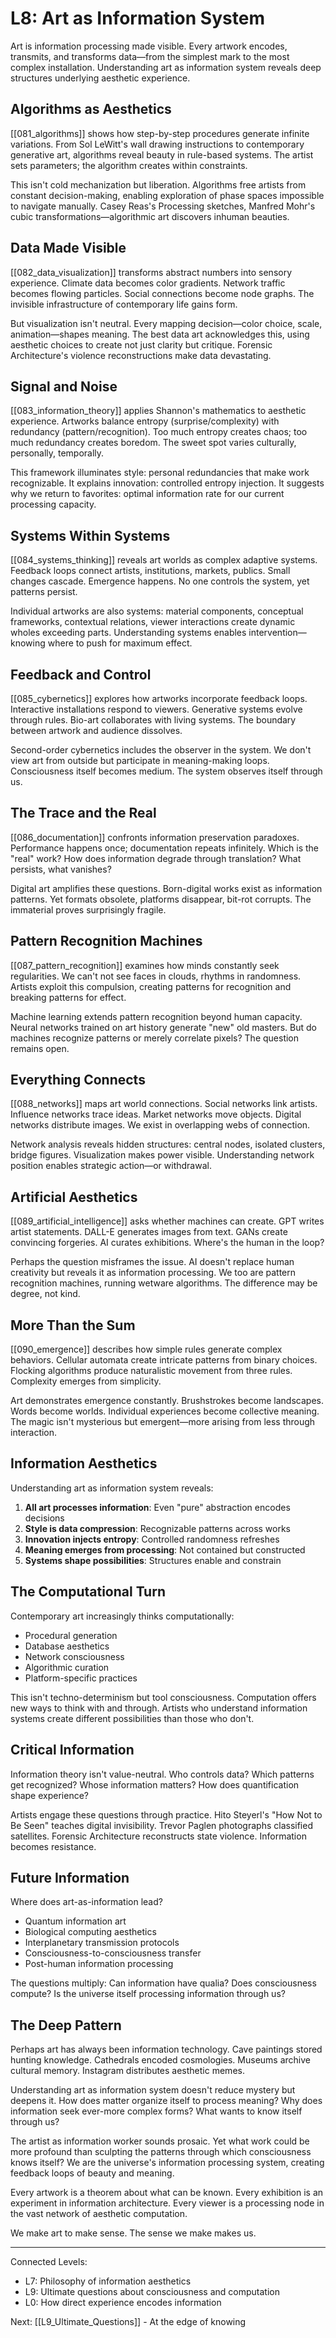 # L8: Art as Information System

Art is information processing made visible. Every artwork encodes, transmits, and transforms data—from the simplest mark to the most complex installation. Understanding art as information system reveals deep structures underlying aesthetic experience.

## Algorithms as Aesthetics

[[081_algorithms]] shows how step-by-step procedures generate infinite variations. From Sol LeWitt's wall drawing instructions to contemporary generative art, algorithms reveal beauty in rule-based systems. The artist sets parameters; the algorithm creates within constraints.

This isn't cold mechanization but liberation. Algorithms free artists from constant decision-making, enabling exploration of phase spaces impossible to navigate manually. Casey Reas's Processing sketches, Manfred Mohr's cubic transformations—algorithmic art discovers inhuman beauties.

## Data Made Visible

[[082_data_visualization]] transforms abstract numbers into sensory experience. Climate data becomes color gradients. Network traffic becomes flowing particles. Social connections become node graphs. The invisible infrastructure of contemporary life gains form.

But visualization isn't neutral. Every mapping decision—color choice, scale, animation—shapes meaning. The best data art acknowledges this, using aesthetic choices to create not just clarity but critique. Forensic Architecture's violence reconstructions make data devastating.

## Signal and Noise

[[083_information_theory]] applies Shannon's mathematics to aesthetic experience. Artworks balance entropy (surprise/complexity) with redundancy (pattern/recognition). Too much entropy creates chaos; too much redundancy creates boredom. The sweet spot varies culturally, personally, temporally.

This framework illuminates style: personal redundancies that make work recognizable. It explains innovation: controlled entropy injection. It suggests why we return to favorites: optimal information rate for our current processing capacity.

## Systems Within Systems

[[084_systems_thinking]] reveals art worlds as complex adaptive systems. Feedback loops connect artists, institutions, markets, publics. Small changes cascade. Emergence happens. No one controls the system, yet patterns persist.

Individual artworks are also systems: material components, conceptual frameworks, contextual relations, viewer interactions create dynamic wholes exceeding parts. Understanding systems enables intervention—knowing where to push for maximum effect.

## Feedback and Control

[[085_cybernetics]] explores how artworks incorporate feedback loops. Interactive installations respond to viewers. Generative systems evolve through rules. Bio-art collaborates with living systems. The boundary between artwork and audience dissolves.

Second-order cybernetics includes the observer in the system. We don't view art from outside but participate in meaning-making loops. Consciousness itself becomes medium. The system observes itself through us.

## The Trace and the Real

[[086_documentation]] confronts information preservation paradoxes. Performance happens once; documentation repeats infinitely. Which is the "real" work? How does information degrade through translation? What persists, what vanishes?

Digital art amplifies these questions. Born-digital works exist as information patterns. Yet formats obsolete, platforms disappear, bit-rot corrupts. The immaterial proves surprisingly fragile.

## Pattern Recognition Machines

[[087_pattern_recognition]] examines how minds constantly seek regularities. We can't not see faces in clouds, rhythms in randomness. Artists exploit this compulsion, creating patterns for recognition and breaking patterns for effect.

Machine learning extends pattern recognition beyond human capacity. Neural networks trained on art history generate "new" old masters. But do machines recognize patterns or merely correlate pixels? The question remains open.

## Everything Connects

[[088_networks]] maps art world connections. Social networks link artists. Influence networks trace ideas. Market networks move objects. Digital networks distribute images. We exist in overlapping webs of connection.

Network analysis reveals hidden structures: central nodes, isolated clusters, bridge figures. Visualization makes power visible. Understanding network position enables strategic action—or withdrawal.

## Artificial Aesthetics

[[089_artificial_intelligence]] asks whether machines can create. GPT writes artist statements. DALL-E generates images from text. GANs create convincing forgeries. AI curates exhibitions. Where's the human in the loop?

Perhaps the question misframes the issue. AI doesn't replace human creativity but reveals it as information processing. We too are pattern recognition machines, running wetware algorithms. The difference may be degree, not kind.

## More Than the Sum

[[090_emergence]] describes how simple rules generate complex behaviors. Cellular automata create intricate patterns from binary choices. Flocking algorithms produce naturalistic movement from three rules. Complexity emerges from simplicity.

Art demonstrates emergence constantly. Brushstrokes become landscapes. Words become worlds. Individual experiences become collective meaning. The magic isn't mysterious but emergent—more arising from less through interaction.

## Information Aesthetics

Understanding art as information system reveals:

1. **All art processes information**: Even "pure" abstraction encodes decisions
2. **Style is data compression**: Recognizable patterns across works
3. **Innovation injects entropy**: Controlled randomness refreshes
4. **Meaning emerges from processing**: Not contained but constructed
5. **Systems shape possibilities**: Structures enable and constrain

## The Computational Turn

Contemporary art increasingly thinks computationally:
- Procedural generation
- Database aesthetics
- Network consciousness
- Algorithmic curation
- Platform-specific practices

This isn't techno-determinism but tool consciousness. Computation offers new ways to think with and through. Artists who understand information systems create different possibilities than those who don't.

## Critical Information

Information theory isn't value-neutral. Who controls data? Which patterns get recognized? Whose information matters? How does quantification shape experience?

Artists engage these questions through practice. Hito Steyerl's "How Not to Be Seen" teaches digital invisibility. Trevor Paglen photographs classified satellites. Forensic Architecture reconstructs state violence. Information becomes resistance.

## Future Information

Where does art-as-information lead?

- Quantum information art
- Biological computing aesthetics
- Interplanetary transmission protocols
- Consciousness-to-consciousness transfer
- Post-human information processing

The questions multiply: Can information have qualia? Does consciousness compute? Is the universe itself processing information through us?

## The Deep Pattern

Perhaps art has always been information technology. Cave paintings stored hunting knowledge. Cathedrals encoded cosmologies. Museums archive cultural memory. Instagram distributes aesthetic memes.

Understanding art as information system doesn't reduce mystery but deepens it. How does matter organize itself to process meaning? Why does information seek ever-more complex forms? What wants to know itself through us?

The artist as information worker sounds prosaic. Yet what work could be more profound than sculpting the patterns through which consciousness knows itself? We are the universe's information processing system, creating feedback loops of beauty and meaning.

Every artwork is a theorem about what can be known. Every exhibition is an experiment in information architecture. Every viewer is a processing node in the vast network of aesthetic computation.

We make art to make sense. The sense we make makes us.

---

Connected Levels:
- L7: Philosophy of information aesthetics
- L9: Ultimate questions about consciousness and computation
- L0: How direct experience encodes information

Next: [[L9_Ultimate_Questions]] - At the edge of knowing
